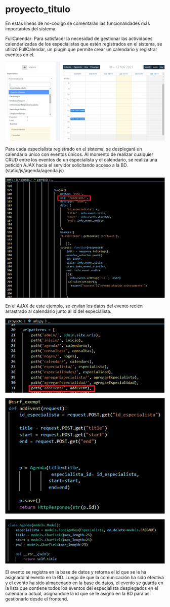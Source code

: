# proyecto_titulo

En estas líneas de no-codigo se comentarán las funcionalidades más importantes del sistema.

FullCalendar: Para satisfacer la necesidad de gestionar las actividades calendarizadas de los especialistas que estén registrados en el sistema, se utilizó FullCalendar,
un plugin que permite crear un calendario y registrar eventos en el.

![Screenshot](1.png)

Para cada especialista registrado en el sistema, se desplegará un calendario único con eventos únicos. Al momento de realizar cualquier CRUD entre los eventos
de un especialista y el calendario, se realiza una petición AJAX hacia el servidor solicitando acceso a la BD. (static/js/agenda/agenda.js)

![Screenshot](2.png)

En el AJAX de este ejemplo, se envían los datos del evento recién arrastrado al calendario junto al id del especialista.

![Screenshot](3.png)

![Screenshot](4.png)

![Screenshot](5.png)

El evento se registra en la base de datos y retorna el id que se le ha asignado al evento en la BD. Luego de que la comunicación ha sido efectiva y el evento ha sido almacenado en la base de datos, el evento se guarda en la lista que contiene todos los eventos del especialista desplegados en el calendario actual, asignandole la id que se le asignó en la BD para así gestionarlo desde el frontend.
